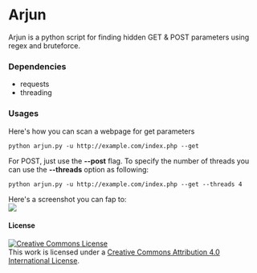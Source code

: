 # Arjun
Arjun is a python script for finding hidden GET &amp; POST parameters using regex and bruteforce.

### Dependencies
- requests
- threading

### Usages
Here's how you can scan a webpage for get parameters
```
python arjun.py -u http://example.com/index.php --get
```
For POST, just use the <b>--post</b> flag.
To specify the number of threads you can use the <b>--threads</b> option as following:
```
python arjun.py -u http://example.com/index.php --get --threads 4
```
Here's a screenshot you can fap to:</br>
<img src='https://i.imgur.com/7BQv5qa.png' />

#### License
<a rel="license" href="http://creativecommons.org/licenses/by/4.0/"><img alt="Creative Commons License" style="border-width:0" src="https://i.creativecommons.org/l/by/4.0/80x15.png" /></a><br />This work is licensed under a <a rel="license" href="http://creativecommons.org/licenses/by/4.0/">Creative Commons Attribution 4.0 International License</a>.
